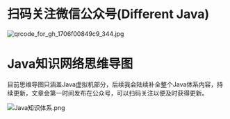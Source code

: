 # 扫码关注微信公众号(Different Java)

![qrcode_for_gh_1706f00849c9_344.jpg](http://ww1.sinaimg.cn/large/69ad3470gy1gmd7g8h298j209k09kt8n.jpg)


# Java知识网络思维导图

目前思维导图只涵盖Java虚拟机部分，后续我会陆续补全整个Java体系内容，持续更新，文章会第一时间发布在公众号，可以扫码关注以便及时获得更新。

![Java知识体系.png](http://ww1.sinaimg.cn/large/69ad3470gy1goe1rausecj21524ltwt1.jpg)
